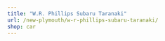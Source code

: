 ```yaml
---
title: "W.R. Phillips Subaru Taranaki"
url: /new-plymouth/w-r-phillips-subaru-taranaki/
shop: car
---
```

